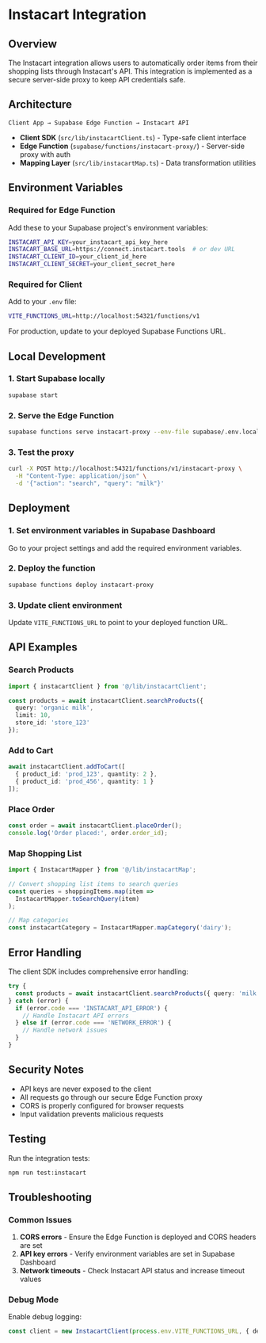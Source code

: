 # Instacart Integration

## Overview

The Instacart integration allows users to automatically order items from their shopping lists through Instacart's API. This integration is implemented as a secure server-side proxy to keep API credentials safe.

## Architecture

```
Client App → Supabase Edge Function → Instacart API
```

- **Client SDK** (`src/lib/instacartClient.ts`) - Type-safe client interface
- **Edge Function** (`supabase/functions/instacart-proxy/`) - Server-side proxy with auth
- **Mapping Layer** (`src/lib/instacartMap.ts`) - Data transformation utilities

## Environment Variables

### Required for Edge Function

Add these to your Supabase project's environment variables:

```bash
INSTACART_API_KEY=your_instacart_api_key_here
INSTACART_BASE_URL=https://connect.instacart.tools  # or dev URL
INSTACART_CLIENT_ID=your_client_id_here
INSTACART_CLIENT_SECRET=your_client_secret_here
```

### Required for Client

Add to your `.env` file:

```bash
VITE_FUNCTIONS_URL=http://localhost:54321/functions/v1
```

For production, update to your deployed Supabase Functions URL.

## Local Development

### 1. Start Supabase locally

```bash
supabase start
```

### 2. Serve the Edge Function

```bash
supabase functions serve instacart-proxy --env-file supabase/.env.local
```

### 3. Test the proxy

```bash
curl -X POST http://localhost:54321/functions/v1/instacart-proxy \
  -H "Content-Type: application/json" \
  -d '{"action": "search", "query": "milk"}'
```

## Deployment

### 1. Set environment variables in Supabase Dashboard

Go to your project settings and add the required environment variables.

### 2. Deploy the function

```bash
supabase functions deploy instacart-proxy
```

### 3. Update client environment

Update `VITE_FUNCTIONS_URL` to point to your deployed function URL.

## API Examples

### Search Products

```typescript
import { instacartClient } from '@/lib/instacartClient';

const products = await instacartClient.searchProducts({
  query: 'organic milk',
  limit: 10,
  store_id: 'store_123'
});
```

### Add to Cart

```typescript
await instacartClient.addToCart([
  { product_id: 'prod_123', quantity: 2 },
  { product_id: 'prod_456', quantity: 1 }
]);
```

### Place Order

```typescript
const order = await instacartClient.placeOrder();
console.log('Order placed:', order.order_id);
```

### Map Shopping List

```typescript
import { InstacartMapper } from '@/lib/instacartMap';

// Convert shopping list items to search queries
const queries = shoppingItems.map(item => 
  InstacartMapper.toSearchQuery(item)
);

// Map categories
const instacartCategory = InstacartMapper.mapCategory('dairy');
```

## Error Handling

The client SDK includes comprehensive error handling:

```typescript
try {
  const products = await instacartClient.searchProducts({ query: 'milk' });
} catch (error) {
  if (error.code === 'INSTACART_API_ERROR') {
    // Handle Instacart API errors
  } else if (error.code === 'NETWORK_ERROR') {
    // Handle network issues
  }
}
```

## Security Notes

- API keys are never exposed to the client
- All requests go through our secure Edge Function proxy
- CORS is properly configured for browser requests
- Input validation prevents malicious requests

## Testing

Run the integration tests:

```bash
npm run test:instacart
```

## Troubleshooting

### Common Issues

1. **CORS errors** - Ensure the Edge Function is deployed and CORS headers are set
2. **API key errors** - Verify environment variables are set in Supabase Dashboard
3. **Network timeouts** - Check Instacart API status and increase timeout values

### Debug Mode

Enable debug logging:

```typescript
const client = new InstacartClient(process.env.VITE_FUNCTIONS_URL, { debug: true });
```